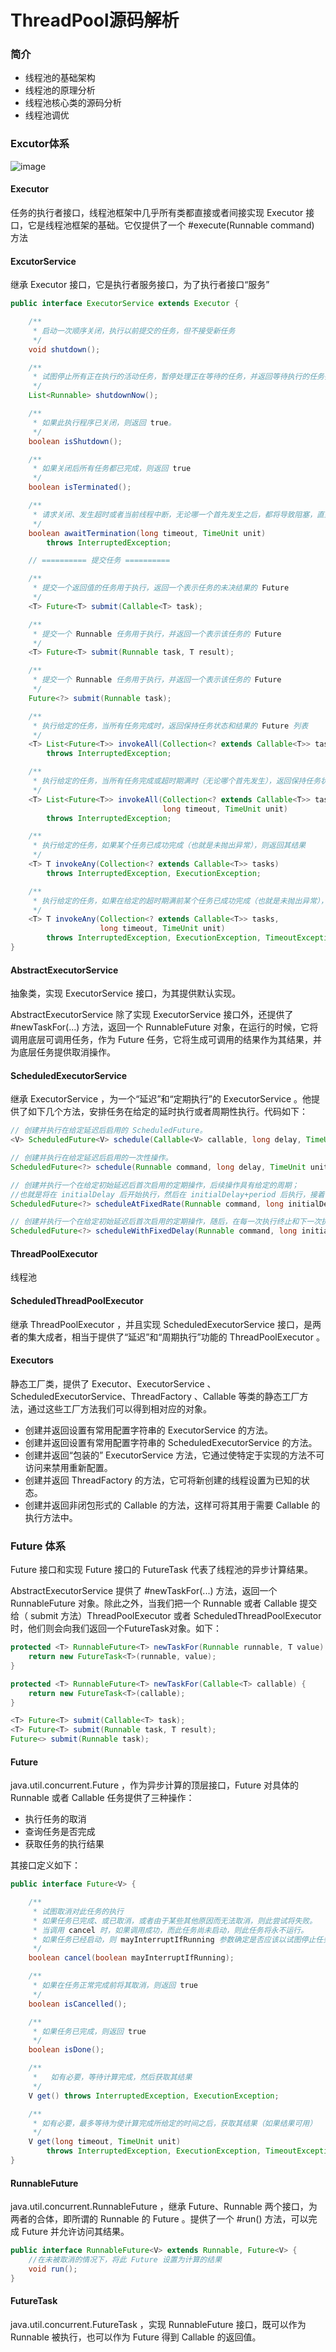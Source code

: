 # ThreadPool源码解析

### 简介

- 线程池的基础架构
- 线程池的原理分析
- 线程池核心类的源码分析
- 线程池调优

### Excutor体系
![image](https://github.com/wangjunjie0817/note/blob/master/images/threadPool.png)

#### Executor

任务的执行者接口，线程池框架中几乎所有类都直接或者间接实现 Executor 接口，它是线程池框架的基础。它仅提供了一个 #execute(Runnable command) 方法

#### ExcutorService

继承 Executor 接口，它是执行者服务接口，为了执行者接口“服务”
```java
public interface ExecutorService extends Executor {

    /**
     * 启动一次顺序关闭，执行以前提交的任务，但不接受新任务
     */
    void shutdown();

    /**
     * 试图停止所有正在执行的活动任务，暂停处理正在等待的任务，并返回等待执行的任务列表
     */
    List<Runnable> shutdownNow();

    /**
     * 如果此执行程序已关闭，则返回 true。
     */
    boolean isShutdown();

    /**
     * 如果关闭后所有任务都已完成，则返回 true
     */
    boolean isTerminated();

    /**
     * 请求关闭、发生超时或者当前线程中断，无论哪一个首先发生之后，都将导致阻塞，直到所有任务完成执行
     */
    boolean awaitTermination(long timeout, TimeUnit unit)
        throws InterruptedException;

    // ========== 提交任务 ==========

    /**
     * 提交一个返回值的任务用于执行，返回一个表示任务的未决结果的 Future
     */
    <T> Future<T> submit(Callable<T> task);

    /**
     * 提交一个 Runnable 任务用于执行，并返回一个表示该任务的 Future
     */
    <T> Future<T> submit(Runnable task, T result);

    /**
     * 提交一个 Runnable 任务用于执行，并返回一个表示该任务的 Future
     */
    Future<?> submit(Runnable task);

    /**
     * 执行给定的任务，当所有任务完成时，返回保持任务状态和结果的 Future 列表
     */
    <T> List<Future<T>> invokeAll(Collection<? extends Callable<T>> tasks)
        throws InterruptedException;

    /**
     * 执行给定的任务，当所有任务完成或超时期满时（无论哪个首先发生），返回保持任务状态和结果的 Future 列表
     */
    <T> List<Future<T>> invokeAll(Collection<? extends Callable<T>> tasks,
                                  long timeout, TimeUnit unit)
        throws InterruptedException;

    /**
     * 执行给定的任务，如果某个任务已成功完成（也就是未抛出异常），则返回其结果
     */
    <T> T invokeAny(Collection<? extends Callable<T>> tasks)
        throws InterruptedException, ExecutionException;

    /**
     * 执行给定的任务，如果在给定的超时期满前某个任务已成功完成（也就是未抛出异常），则返回其结果
     */
    <T> T invokeAny(Collection<? extends Callable<T>> tasks,
                    long timeout, TimeUnit unit)
        throws InterruptedException, ExecutionException, TimeoutException;
}
```


#### AbstractExecutorService

抽象类，实现 ExecutorService 接口，为其提供默认实现。

AbstractExecutorService 除了实现 ExecutorService 接口外，还提供了 #newTaskFor(...) 方法，返回一个 RunnableFuture 对象，在运行的时候，它将调用底层可调用任务，作为 Future 任务，它将生成可调用的结果作为其结果，并为底层任务提供取消操作。

#### ScheduledExecutorService

继承 ExecutorService ，为一个“延迟”和“定期执行”的 ExecutorService 。他提供了如下几个方法，安排任务在给定的延时执行或者周期性执行。代码如下：

```java
// 创建并执行在给定延迟后启用的 ScheduledFuture。
<V> ScheduledFuture<V> schedule(Callable<V> callable, long delay, TimeUnit unit)

// 创建并执行在给定延迟后启用的一次性操作。
ScheduledFuture<?> schedule(Runnable command, long delay, TimeUnit unit)

// 创建并执行一个在给定初始延迟后首次启用的定期操作，后续操作具有给定的周期；
//也就是将在 initialDelay 后开始执行，然后在 initialDelay+period 后执行，接着在 initialDelay + 2 * period 后执行，依此类推。
ScheduledFuture<?> scheduleAtFixedRate(Runnable command, long initialDelay, long period, TimeUnit unit)

// 创建并执行一个在给定初始延迟后首次启用的定期操作，随后，在每一次执行终止和下一次执行开始之间都存在给定的延迟。
ScheduledFuture<?> scheduleWithFixedDelay(Runnable command, long initialDelay, long delay, TimeUnit unit)
```

#### ThreadPoolExecutor

线程池

#### ScheduledThreadPoolExecutor

继承 ThreadPoolExecutor ，并且实现 ScheduledExecutorService 接口，是两者的集大成者，相当于提供了“延迟”和“周期执行”功能的 ThreadPoolExecutor 。

#### Executors

静态工厂类，提供了 Executor、ExecutorService 、ScheduledExecutorService、ThreadFactory 、Callable 等类的静态工厂方法，通过这些工厂方法我们可以得到相对应的对象。

- 创建并返回设置有常用配置字符串的 ExecutorService 的方法。
- 创建并返回设置有常用配置字符串的 ScheduledExecutorService 的方法。
- 创建并返回“包装的” ExecutorService 方法，它通过使特定于实现的方法不可访问来禁用重新配置。
- 创建并返回 ThreadFactory 的方法，它可将新创建的线程设置为已知的状态。
- 创建并返回非闭包形式的 Callable 的方法，这样可将其用于需要 Callable 的执行方法中。

### Future 体系

Future 接口和实现 Future 接口的 FutureTask 代表了线程池的异步计算结果。

AbstractExecutorService 提供了 #newTaskFor(...) 方法，返回一个RunnableFuture 对象。除此之外，当我们把一个 Runnable 或者 Callable 提交给（ submit 方法）ThreadPoolExecutor 或者 ScheduledThreadPoolExecutor 时，他们则会向我们返回一个FutureTask对象。如下：

```java
protected <T> RunnableFuture<T> newTaskFor(Runnable runnable, T value) {
    return new FutureTask<T>(runnable, value);
}

protected <T> RunnableFuture<T> newTaskFor(Callable<T> callable) {
    return new FutureTask<T>(callable);
}

<T> Future<T> submit(Callable<T> task);
<T> Future<T> submit(Runnable task, T result);
Future<> submit(Runnable task);
```

#### Future

java.util.concurrent.Future ，作为异步计算的顶层接口，Future 对具体的 Runnable 或者 Callable 任务提供了三种操作：

- 执行任务的取消
- 查询任务是否完成
- 获取任务的执行结果

其接口定义如下：

```java
public interface Future<V> {

    /**
     * 试图取消对此任务的执行
     * 如果任务已完成、或已取消，或者由于某些其他原因而无法取消，则此尝试将失败。
     * 当调用 cancel 时，如果调用成功，而此任务尚未启动，则此任务将永不运行。
     * 如果任务已经启动，则 mayInterruptIfRunning 参数确定是否应该以试图停止任务的方式来中断执行此任务的线程
     */
    boolean cancel(boolean mayInterruptIfRunning);

    /**
     * 如果在任务正常完成前将其取消，则返回 true
     */
    boolean isCancelled();

    /**
     * 如果任务已完成，则返回 true
     */
    boolean isDone();

    /**
     *   如有必要，等待计算完成，然后获取其结果
     */
    V get() throws InterruptedException, ExecutionException;

    /**
     * 如有必要，最多等待为使计算完成所给定的时间之后，获取其结果（如果结果可用）
     */
    V get(long timeout, TimeUnit unit)
        throws InterruptedException, ExecutionException, TimeoutException;
}
```

#### RunnableFuture

java.util.concurrent.RunnableFuture ，继承 Future、Runnable 两个接口，为两者的合体，即所谓的 Runnable 的 Future 。提供了一个 #run() 方法，可以完成 Future 并允许访问其结果。

```java
public interface RunnableFuture<V> extends Runnable, Future<V> {
    //在未被取消的情况下，将此 Future 设置为计算的结果
    void run();
}
```

#### FutureTask

java.util.concurrent.FutureTask ，实现 RunnableFuture 接口，既可以作为 Runnable 被执行，也可以作为 Future 得到 Callable 的返回值。





